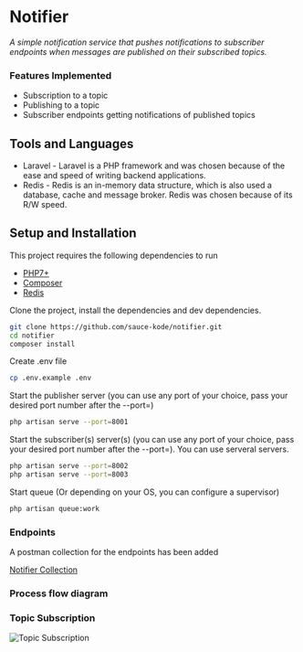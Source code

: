 # Notifier
_A simple notification service that pushes notifications to subscriber endpoints when messages are published on their subscribed topics._

### Features Implemented
* Subscription to a topic
* Publishing to a topic
* Subscriber endpoints getting notifications of published topics

## Tools and Languages

* Laravel - Laravel is a PHP framework and was chosen because of the ease and speed of writing backend applications.
* Redis - Redis is an in-memory data structure, which is also used a database, cache and message broker. Redis was chosen because of its R/W speed.

## Setup and Installation

This project requires the following dependencies to run

* [PHP7+](https://www.php.net/downloads.php)
* [Composer](https://getcomposer.org/download/)
* [Redis](https://redis.io/download)

Clone the project, install the dependencies and dev dependencies.

```sh
git clone https://github.com/sauce-kode/notifier.git
cd notifier
composer install
```

Create .env file
```sh
cp .env.example .env
```

Start the publisher server (you can use any port of your choice, pass your desired port number after the --port=)

```sh
php artisan serve --port=8001
```

Start the subscriber(s) server(s) (you can use any port of your choice, pass your desired port number after the --port=). You can use serveral servers.

```sh
php artisan serve --port=8002
php artisan serve --port=8003
```

Start queue (Or depending on your OS, you can configure a supervisor)
```sh
php artisan queue:work
```

### Endpoints
A postman collection for the endpoints has been added 

[Notifier Collection](https://github.com/sauce-kode/notifier/blob/main/Notifier.postman_collection.json)

### Process flow diagram

### Topic Subscription

![Topic Subscription](https://github.com/sauce-kode/notifier/blob/main/subscription.jpg?raw=true)
